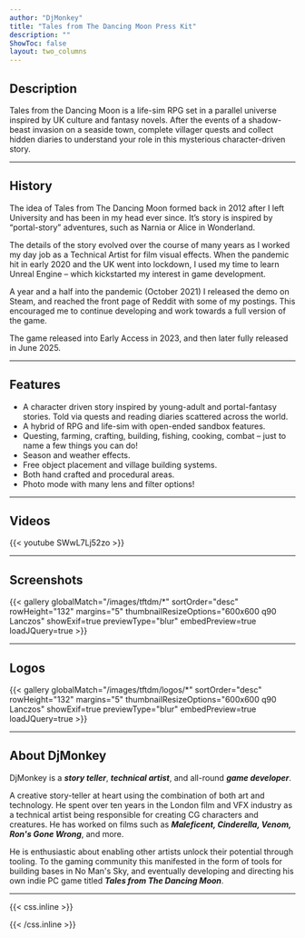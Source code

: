 ```yaml
---
author: "DjMonkey"
title: "Tales from The Dancing Moon Press Kit"
description: ""
ShowToc: false
layout: two_columns
---
```


## Description
Tales from the Dancing Moon is a life-sim RPG set in a parallel universe inspired by UK culture and fantasy novels. After the events of a shadow-beast invasion on a seaside town, complete villager quests and collect hidden diaries to understand your role in this mysterious character-driven story.

---

## History
The idea of Tales from The Dancing Moon formed back in 2012 after I left University and has been in my head ever since. It’s story is inspired by “portal-story” adventures, such as Narnia or Alice in Wonderland.

The details of the story evolved over the course of many years as I worked my day job as a Technical Artist for film visual effects. When the pandemic hit in early 2020 and the UK went into lockdown, I used my time to learn Unreal Engine – which kickstarted my interest in game development.

A year and a half into the pandemic (October 2021) I released the demo on Steam, and reached the front page of Reddit with some of my postings. This encouraged me to continue developing and work towards a full version of the game.

The game released into Early Access in 2023, and then later fully released in June 2025.

---

## Features
* A character driven story inspired by young-adult and portal-fantasy stories. Told via quests and reading diaries scattered across the world.
* A hybrid of RPG and life-sim with open-ended sandbox features.
* Questing, farming, crafting, building, fishing, cooking, combat – just to name a few things you can do!
* Season and weather effects.
* Free object placement and village building systems.
* Both hand crafted and procedural areas.
* Photo mode with many lens and filter options!

---

## Videos

{{< youtube SWwL7Lj52zo >}}

---

## Screenshots

{{< gallery globalMatch="/images/tftdm/*" sortOrder="desc" rowHeight="132" margins="5" thumbnailResizeOptions="600x600 q90 Lanczos" showExif=true previewType="blur" embedPreview=true loadJQuery=true >}}

---

## Logos

{{< gallery globalMatch="/images/tftdm/logos/*" sortOrder="desc" rowHeight="132" margins="5" thumbnailResizeOptions="600x600 q90 Lanczos" showExif=true previewType="blur" embedPreview=true loadJQuery=true >}}

---

## About DjMonkey

DjMonkey is a ***story teller***, ***technical artist***, and all-round ***game developer***.

A creative story-teller at heart using the combination of both art and technology. He spent over ten years in the London film and VFX industry as a technical artist being responsible for creating CG characters and creatures. He has worked on films such as ***Maleficent, Cinderella, Venom, Ron's Gone Wrong***, and more.

He is enthusiastic about enabling other artists unlock their potential through tooling. To the gaming community this manifested in the form of tools for building bases in No Man's Sky, and eventually developing and directing his own indie PC game titled ***Tales from The Dancing Moon***.


---

{{< css.inline >}}

<style>
.emojify {
	font-family: Apple Color Emoji, Segoe UI Emoji, NotoColorEmoji, Segoe UI Symbol, Android Emoji, EmojiSymbols;
	font-size: 2rem;
	vertical-align: middle;
}
@media screen and (max-width:650px) {
  .nowrap {
    display: block;
    margin: 25px 0;
  }
}
</style>

{{< /css.inline >}}
